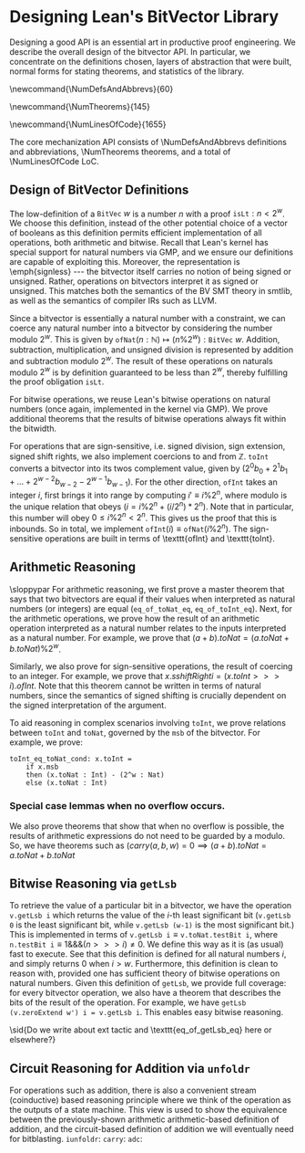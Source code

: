 # Designing Lean's BitVector Library

Designing a good API is an essential art in productive proof engineering.
We describe the overall design of the bitvector API.
In particular, we concentrate on the definitions chosen, layers of abstraction that were built,
normal forms for stating theorems, and statistics of the library.

<!---
$ lean4/lean4/src/Init/Data/BitVec $ grep -E "^(def|abbrev|protected def|private def) " *.lean | wc -l -->
\newcommand{\NumDefsAndAbbrevs}{60}
<!---
lean4/lean4/src/Init/Data/BitVec $ grep -E "^(theorem|private theorem) " *.lean | wc -l
-->
\newcommand{\NumTheorems}{145}

<!---
lean4/lean4/src/Init/Data/BitVec $ cloc . 
-->
\newcommand{\NumLinesOfCode}{1655}

The core mechanization API consists of \NumDefsAndAbbrevs definitions and abbreviations, \NumTheorems theorems, and a total of \NumLinesOfCode LoC. 

## Design of BitVector Definitions

The low-definition of a $\texttt{BitVec}~w$ is a number $n$ with a proof $\texttt{isLt} : n < 2^w$.
We choose this definition, instead of the other potential choice of a vector of booleans as this definition permits efficient implementation of all operations, both arithmetic and bitwise. Recall that Lean's kernel has special support for natural numbers via GMP, and we ensure our definitions are capable of exploiting this.
Moreover, the representation is \emph{signless} --- the bitvector itself carries no notion of being signed or unsigned.
Rather, operations on bitvectors interpret it as signed or unsigned.
This matches both the semantics of the BV SMT theory in smtlib,
as well as the semantics of compiler IRs such as LLVM.


Since a bitvector is essentially a natural number with a constraint, we can coerce any natural number
into a bitvector by considering the number modulo $2^w$.
This is given by $\texttt{ofNat} (n :  \mathbb N) \mapsto (n \% 2^w) : \texttt{BitVec}~w$.
Addition, subtraction, multiplication, and unsigned division is represented by addition and subtraction modulo $2^w$.
The result of these operations on naturals modulo $2^w$ is by definition guaranteed to be less than $2^w$, thereby fulfilling the proof obligation `isLt`.


For bitwise operations, we reuse Lean's bitwise operations on natural numbers (once again, implemented in the kernel via GMP). We prove additional theorems that the results of bitwise operations always fit within the bitwidth.

For operations that are sign-sensitive, i.e. signed division, sign extension, signed shift rights,
we also implement coercions to and from $\mathbb Z$. `toInt` converts a bitvector into its twos
complement value, given by $(2^0 b_0 + 2^1 b_1 + \dots + 2^{w-2} b_{w-2} - 2^{w-1} b_{w-1})$.
For the other direction, `ofInt` takes an integer $i$, first brings it into range by computing $i' \equiv i \% 2^n$, where modulo is the unique relation that obeys $(i = i \% 2^n + (i / 2^n) * 2^n)$. Note that in particular,
this number will obey $0 \leq i \% 2^n < 2^n$.
This gives us the proof that this is inbounds. So in total, we implement $\texttt{ofInt}(i) \equiv \texttt{ofNat} (i \% 2^n)$. The sign-sensitive operations are built in terms of \texttt{ofInt} and \texttt{toInt}.

## Arithmetic Reasoning

\sloppypar
For arithmetic reasoning, we first prove a master theorem that says that two bitvectors are equal if their values when interpreted as natural numbers (or integers) are equal (`eq_of_toNat_eq`, `eq_of_toInt_eq`).
Next, for the arithmetic operations, we prove how the result of an arithmetic operation interpreted
as a natural number relates to the inputs interpreted as a natural number. For example, we prove that
$(a + b).toNat = (a.toNat + b.toNat) \% 2^w$.

Similarly, we also prove for sign-sensitive operations, the result of coercing to an integer.
For example, we prove that $x.sshiftRight i = (x.toInt >>> i).ofInt$.
Note that this theorem cannot be written in terms of natural numbers,
since the semantics of signed shifting is crucially dependent on the signed interpretation of the argument.

To aid reasoning in complex scenarios involving `toInt`,
we prove relations between `toInt` and `toNat`, governed by the `msb` of the bitvector.
For example, we prove:

<!-- TODO: move this into a large figure with all the key theorems. -->
```
toInt_eq_toNat_cond: x.toInt =
	if x.msb
	then (x.toNat : Int) - (2^w : Nat)
	else (x.toNat : Int)
```

### Special case lemmas when no overflow occurs.

We also prove theorems that show that when no overflow is possible, the results of arithmetic expressions
do not need to be guarded by a modulo. So, we have theorems such as $(carry(a, b, w) = 0 \implies (a + b).toNat = a.toNat + b.toNat$

## Bitwise Reasoning via `getLsb`

To retrieve the value of a particular bit in a bitvector, we have the operation `v.getLsb i` which returns the value of the $i$-th least significant bit (`v.getLsb 0` is the least significant bit, while `v.getLsb (w-1)` is the most significant bit.)
This is implemented in terms of $\texttt{v.getLsb i} \equiv \texttt{v.toNat.testBit i}$,
where $\texttt{n.testBit i} \equiv 1 \&\&\& (n >>> i) \neq 0$.
We define this way as it is (as usual) fast to execute.
See that this definition is defined for all natural numbers $i$, and simply returns $0$ when $i > w$.
Furthermore, this definition is clean to reason with, provided one has sufficient theory of bitwise operations on natural numbers.
Given this definition of `getLsb`, we provide full coverage: for every bitvector operation,
we also have a theorem that describes the bits of the result of the operation.
For example, we have `getLsb (v.zeroExtend w') i = v.getLsb i`.
This enables easy bitwise reasoning.

\sid{Do we write about ext tactic and \texttt{eq\_of\_getLsb\_eq} here or elsewhere?}

## Circuit Reasoning for Addition via `unfoldr`

For operations such as addition, there is also a convenient stream (coinductive) based reasoning
principle where we think of the operation as the outputs of a state machine.
This view is used to show the equivalence between the previously-shown arithmetic arithmetic-based definition of addition,
and the circuit-based definition of addition we will eventually need for bitblasting.
`iunfoldr`:
`carry`:
`adc`:
